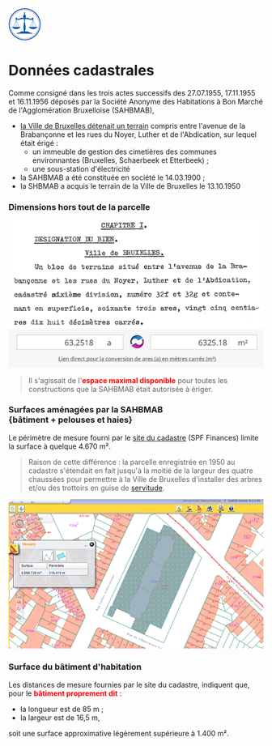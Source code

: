 <link rel="stylesheet" href="normal3.css" type="text/css" />

![](icon_justice.png)

# Données cadastrales

Comme consigné dans les trois actes successifs des 27.07.1955, 17.11.1955 et 16.11.1956 déposés par la Société Anonyme des Habitations à Bon Marché de l'Agglomération Bruxelloise (SAHBMAB),

* [la Ville de Bruxelles détenait un terrain](bruciel.md) compris entre l'avenue de la Brabançonne et les rues du Noyer, Luther et de l'Abdication, sur lequel était érigé :
    *  un immeuble de gestion des cimetières des communes environnantes (Bruxelles, Schaerbeek et Etterbeek) ;
    * une sous-station d'électricité
* la SAHBMAB a été constituée en société le 14.03.1900 ;
* la SHBMAB a acquis le terrain de  la Ville de Bruxelles le 13.10.1950 

### Dimensions hors tout de la parcelle

![](cad_1.png)  
![](cad_2.png)

> Il s'agissait de l'<font color="red"><b>espace maximal disponible</b></font> pour toutes les constructions que la SAHBMAB était autorisée à ériger.

### Surfaces aménagées par la SAHBMAB<br>{bâtiment + pelouses et haies}

Le périmètre de mesure fourni par le [site du cadastre](http://www.cadastre.be/Belgique/Bruxelles_Capitale/Bruxelles) (SPF Finances) limite la surface à quelque 4.670 m&sup2;.

> Raison de cette différence : la parcelle enregistrée en 1950 au cadastre s'étendait en fait jusqu'à la moitié de la largeur des quatre chaussées pour permettre à la Ville de Bruxelles d'installer des arbres et/ou des trottoirs en guise de [servitude](servitude.md).

![](cad_3.png)

### Surface du bâtiment d'habitation

Les distances de mesure fournies par le site du cadastre, indiquent que, pour le <font color="red"><b>bâtiment proprement dit</b></font> :

* la longueur est de 85 m ;
* la largeur est de 16,5 m,

soit une surface approximative légèrement supérieure à 1.400 m&sup2;.


